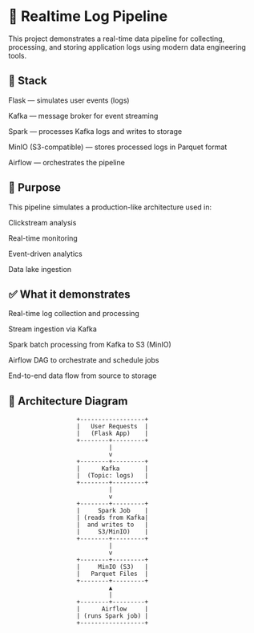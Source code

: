 # 📡 Realtime Log Pipeline
This project demonstrates a real-time data pipeline for collecting, processing, and storing application logs using modern data engineering tools.

## 🔧 Stack
Flask — simulates user events (logs)

Kafka — message broker for event streaming

Spark — processes Kafka logs and writes to storage

MinIO (S3-compatible) — stores processed logs in Parquet format

Airflow — orchestrates the pipeline

## 🎯 Purpose
This pipeline simulates a production-like architecture used in:

Clickstream analysis

Real-time monitoring

Event-driven analytics

Data lake ingestion

## ✅ What it demonstrates
Real-time log collection and processing

Stream ingestion via Kafka

Spark batch processing from Kafka to S3 (MinIO)

Airflow DAG to orchestrate and schedule jobs

End-to-end data flow from source to storage

## 🧭 Architecture Diagram

                       +------------------+
                       |   User Requests  |
                       |   (Flask App)    |
                       +--------+---------+
                                |
                                v
                       +--------+---------+
                       |      Kafka       |
                       |  (Topic: logs)   |
                       +--------+---------+
                                |
                                v
                       +--------+---------+
                       |     Spark Job    |
                       | (reads from Kafka|
                       |  and writes to   |
                       |     S3/MinIO)    |
                       +--------+---------+
                                |
                                v
                       +--------+---------+
                       |     MinIO (S3)   |
                       |   Parquet Files  |
                       +--------+---------+
                                ▲
                                |
                       +--------+---------+
                       |      Airflow     |
                       | (runs Spark job) |
                       +------------------+
